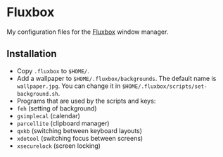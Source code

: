 Fluxbox
=======

My configuration files for the [Fluxbox](http://fluxbox.org/) window manager.

Installation
------------

* Copy `.fluxbox` to `$HOME/`.
* Add a wallpaper to `$HOME/.fluxbox/backgrounds`. The default name is
  `wallpaper.jpg`. You can change it in
  `$HOME/.fluxbox/scripts/set-background.sh`.
* Programs that are used by the scripts and keys:
 * `feh` (setting of background)
 * `gsimplecal` (calendar)
 * `parcellite` (clipboard manager)
 * `qxkb` (switching between keyboard layouts)
 * `xdotool` (switching focus between screens)
 * `xsecurelock` (screen locking)
